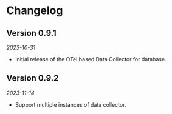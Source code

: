 Changelog
==========

## Version 0.9.1

_2023-10-31_

- Initial release of the OTel based Data Collector for database.


## Version 0.9.2

_2023-11-14_

- Support multiple instances of data collector.

